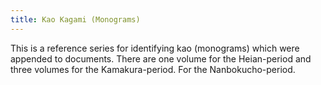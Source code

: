 ```yaml
---
title: Kao Kagami (Monograms)
---
```


This is a reference series for identifying kao (monograms) which were appended to documents. There are one volume for the Heian-period and three volumes for the Kamakura-period. For the Nanbokucho-period.

<v-img class="mb-10"
    src="/publication/images/kao.jpg"
    caption="Minamoto no Yoritomo's <i>kao</i> from <i>Kao Kagami</i>"></v-img>
